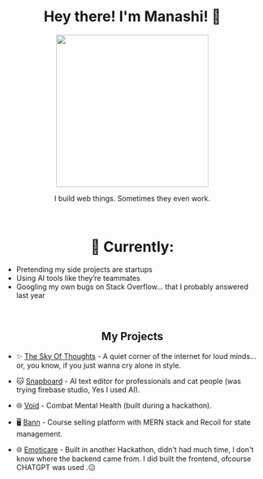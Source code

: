 <h1 align="center">Hey there! I'm Manashi! 👋</h1>

<p align="center">
  <img src="https://media0.giphy.com/media/Lqz1Cq8qRnJZK/giphy.gif" width="300" />
</p>

<p align="center">I build web things. Sometimes they even work.</p>

<br/>


<h1 align="center">📌 Currently:</h1> 

- Pretending my side projects are startups  
- Using AI tools like they’re teammates  
- Googling my own bugs on Stack Overflow… that I probably answered last year



<br/>

<h2 align="center">My Projects</h2>

- ✨ [The Sky Of Thoughts](https://github.com/MashiBan/Sayonara) - A quiet corner of the internet for loud minds… or, you know, if you just wanna cry alone in style.

- 🐱 [Snapboard](https://github.com/MashiBan/SnapBoard) - AI text editor for professionals and cat people (was trying firebase studio, Yes I used AI).
  
- 🌐 [Void](https://github.com/MashiBan/Void.) - Combat Mental Health (built during a hackathon).
  
- 🖥️ [Bann](https://github.com/MashiBan/Bann) - Course selling platform with MERN stack and Recoil for state management.
  
- 🌐 [Emoticare](https://emoticare.vercel.app) - Built in another Hackathon, didn't had much time, I don't know where the backend came from. I did built the frontend, ofcourse CHATGPT was used .😑


